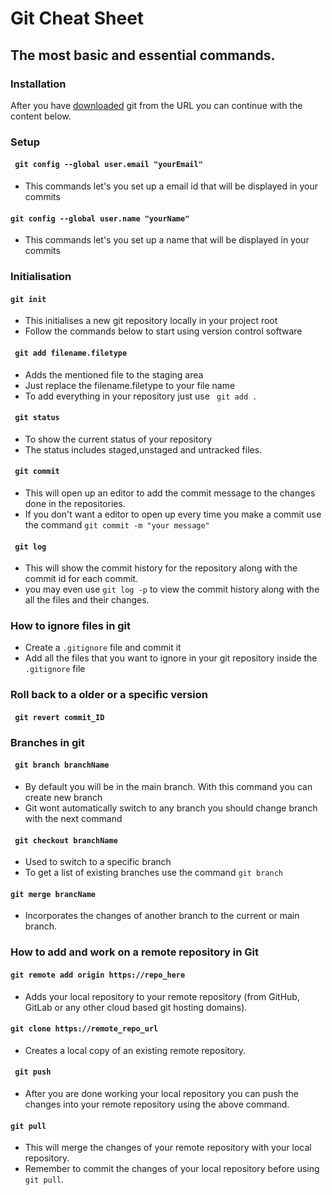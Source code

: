 # Git Cheat Sheet
## The most basic and essential commands.
### Installation
After you have [downloaded](https://git-scm.com/) git from the URL you can continue with the content below.

### Setup 
#### ``` git config --global user.email "yourEmail"```
-  This commands let's you set up a email id that will be displayed in your commits
#### ```git config --global user.name "yourName"```
- This commands let's you set up a name that will be displayed in your commits
  
###  Initialisation
#### ```git init```
- This initialises a new git repository locally in your project root
- Follow the commands below to start using version control software
  
#### ``` git add filename.filetype```
- Adds the mentioned file to the staging area
- Just replace the filename.filetype to your file name
- To add everything in your repository just use ``` git add .```

#### ``` git status```
- To show the current status of your repository 
- The status includes staged,unstaged and untracked files.
  
#### ``` git commit```
- This will open up an editor to add the commit message to the changes done in the repositories.
- If you don't want a editor to open up every time you make a commit use the command ```git commit -m "your message"```
  
#### ``` git log```
- This will show the commit history for the repository along with the commit id for each commit.
- you may even use ```git log -p``` to view the commit history along with the all the files and their changes. 
  
### How to ignore files in git

- Create a ```.gitignore``` file and commit it
- Add all the files that you want to ignore in your git repository inside the ```.gitignore``` file

### Roll back to a older or a specific version

#### ``` git revert commit_ID```
  

### Branches in git

#### ``` git branch branchName```
- By default you will be in the main branch. With this command you can create new branch 
- Git wont automatically switch to any branch you should change branch with the next command
  
#### ``` git checkout branchName```
- Used to switch to a specific branch
- To get a list of existing branches use the command ```git branch```

#### ```git merge brancName```
- Incorporates the changes of another branch to the current or main branch.

### How to add and work on a remote repository in Git

#### ```git remote add origin https://repo_here```
- Adds your local repository to your remote repository (from GitHub, GitLab or any other cloud based git hosting domains).

#### ```git clone https://remote_repo_url```
- Creates a local copy of an existing remote repository.
#### ``` git push```
- After you are done working your local repository you can push the changes into your remote repository using the above command.
  
#### ```git pull```
- This will merge the changes of your remote repository with your local repository.
- Remember to commit the changes of your local repository before using ```git pull```.
